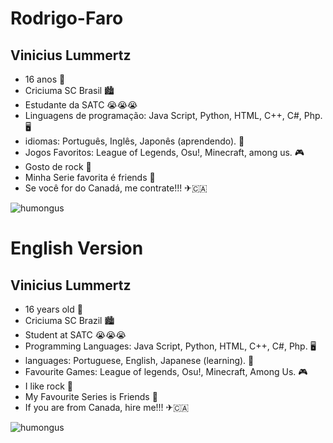# Rodrigo-Faro
## Vinicius Lummertz
- 16 anos 👴
- Criciuma SC Brasil 🏙
- Estudante da SATC 😭😭😭
- Linguagens de programação: Java Script, Python, HTML, C++, C#, Php. 🖥
- idiomas: Português, Inglês, Japonês (aprendendo). 📖
- Jogos Favoritos: League of Legends, Osu!, Minecraft, among us.  🎮
- Gosto de rock 🎸
- Minha Serie favorita é friends 🤝
- Se você for do Canadá, me contrate!!! ✈🇨🇦


![humongus](https://user-images.githubusercontent.com/110624795/182934184-5a496be2-d3f6-474f-960c-66a42cb3396d.jpg)



# English Version
## Vinicius Lummertz
- 16 years old 👴
- Criciuma SC Brazil 🏙
- Student at SATC  😭😭😭
- Programming Languages: Java Script, Python, HTML, C++, C#, Php. 🖥
- languages: Portuguese, English, Japanese (learning). 📖
- Favourite Games: League of legends, Osu!, Minecraft, Among Us. 🎮
- I like rock 🎸
- My Favourite Series is Friends 🤝
- If you are from Canada, hire me!!! ✈🇨🇦


![humongus](https://user-images.githubusercontent.com/110624795/182934184-5a496be2-d3f6-474f-960c-66a42cb3396d.jpg)

